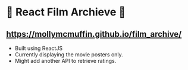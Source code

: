 # 🍿 React Film Archieve 🎥

## https://mollymcmuffin.github.io/film_archive/

- Built using ReactJS
- Currently displaying the movie posters only.
- Might add another API to retrieve ratings.


